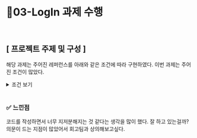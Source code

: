 # 🚩03-LogIn 과제 수행

<br/>

## [ 프로젝트 주제 및 구성 ]

해당 과제는 주어진 레퍼런스를 아래와 같은 조건에 따라 구현하였다.
이번 과제는 주어진 조건이 많았다.

<details>
<summary>조건 보기</summary>
<div markdown="1">

마크업

- 로고 이미지는 svg 요소로 마크업 할 것
- 웹접근성을 고려하여 로그인 폼 서식을 마크업 할 것
  (레이블 제공의 경우 WAI-ARIA가 아닌 HTML 네이티브 방식으로 구현)
- 아이디와 비밀번호는 필수 입력 서식임을 알 수 있도록 구현할 것
- IP 보안 텍스트 클릭 시 미리 제공 된 `pages/ip_secruity.html` 파일이 새창에 열리도록 구현할 것
- 로그인 상태 유지와 IP 보안 ON/OFF UI는 마우스 이외에 `키보드로도 조작 가능`하도록 구현할 것

스타일링

- 미디어 쿼리를 사용하여 반응형으로 구현할 것(768px 미만 모바일 / 768px 이상 데스크탑)
- 모바일 퍼스트로 스타일링 할 것
  (공통 스타일과 모바일 스타일을 먼저 구현한 후 데스크탑 스타일을 재정의)
- 글자 크기 및 여백(margin 및 padding)은 모두 rem 단위로 설정할 것
- 기본 글자 크기는 `16px,` 기본 글자 색상은 `#121212`로 사용할 것
  (Custom Properties 활용 추천)
- 로고
  가로 230px, 가운데 배치
- 포커스 스타일을 기본 색상이 아닌 커스텀 스타일로 변경할 것(색상 `#24388d`)
- 모바일 로그인 폼 로그인 폼의 가로 크기는 `100%`(좌/우 여백 각 20px 포함)로 설정할 것
- 모바일 환경에서 IP 보안 ON/OFF 스위치 UI는 사용자에게 제공되지 않도록 구현할 것
- 데스크탑 로그인 폼의 가로 크기는 500px(좌/우 여백 각 20px 포함)로 설정할 것
- 입력 서식 글자크기 및 세로 크기, 테두리 선 색상, 배경 색상은 다음과 같이 지정할 것
  `기본 상태` : 14px, 45px, #dadada, #fff
  `포커스 상태` : #03cf5d, #e9f0fd
- `로그인 버튼`의 글자 크기, 세로 크기, 글자 색상, 배경색상, 위쪽 여백은 다음과 같이 지정할 것
  16px, 45px, #fff, #03cf5d, 20px

- 로그인 상태 유지 및 IP 보안 ON/OFF `스위치 UI` 영역의 위쪽 여백은 10px로 지정할 것
- 로그인 상태유지 체크박스 배경 이미지 및 크기와 여백은 다음과 같이 지정할 것
  `선택안함` : unchecked.svg (제공한 svg 코드를 활용하여 이미지로 저장하여 사용)
  `선택함` : checked.svg (제공한 svg 코드를 활용하여 이미지로 저장하여 사용)
  가로 _ 세로 : 24px _ 24px
  배경 이미지 오른쪽 여백 : 5px
- `IP 보안` 스위치의 글자 크기는 16px, 글자 색상은 #121212로 지정할 것

</div>
</details>

<br/>

### ✅ 느낀점

코드를 작성하면서 너무 지저분해지는 것 같다는 생각을 많이 했다. 잘 하고 있는걸까? 의문이 드는 지점이 많았어서 회고팀과 상의해보고싶다.
